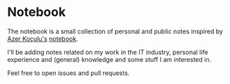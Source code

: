 # Notebook

The notebook is a small collection of personal and public notes inspired by
[Azer Koçulu's](https://github.com/azer) [notebook](https://github.com/azer/notebook).

I'll be adding notes related on my work in the IT industry, personal life experience
and (general) knowledge and some stuff I am interested in.

Feel free to open issues and pull requests.
